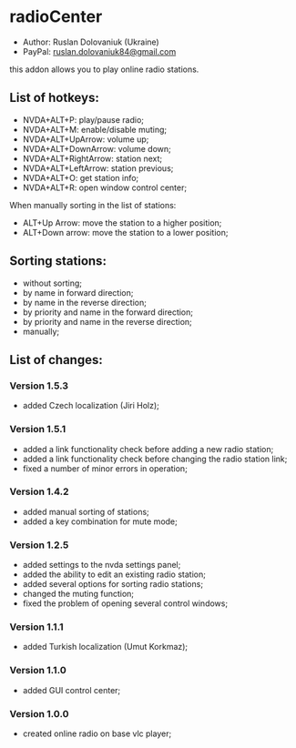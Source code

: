 # radioCenter

* Author: Ruslan Dolovaniuk (Ukraine)
* PayPal: ruslan.dolovaniuk84@gmail.com

this addon allows you to play online radio stations.


## List of hotkeys:
* NVDA+ALT+P: play/pause radio;
* NVDA+ALT+M: enable/disable muting;
* NVDA+ALT+UpArrow: volume up;
* NVDA+ALT+DownArrow: volume down;
* NVDA+ALT+RightArrow: station next;
* NVDA+ALT+LeftArrow: station previous;
* NVDA+ALT+O: get station info;
* NVDA+ALT+R: open window control center;

When manually sorting in the list of stations:
* ALT+Up Arrow: move the station to a higher position;
* ALT+Down arrow: move the station to a lower position;

## Sorting stations:
* without sorting;
* by name in forward direction;
* by name in the reverse direction;
* by priority and name in the forward direction;
* by priority and name in the reverse direction;
* manually;

## List of changes:
### Version 1.5.3
* added Czech localization (Jiri Holz);

### Version 1.5.1
* added a link functionality check before adding a new radio station;
* added a link functionality check before changing the radio station link;
* fixed a number of minor errors in operation;

### Version 1.4.2
* added manual sorting of stations;
* added a key combination for mute mode;

### Version 1.2.5
* added settings to the nvda settings panel;
* added the ability to edit an existing radio station;
* added several options for sorting radio stations;
* changed the muting function;
* fixed the problem of opening several control windows;

### Version 1.1.1
* added Turkish localization (Umut Korkmaz);

### Version 1.1.0
* added GUI control center;

### Version 1.0.0
* created online radio on base vlc player;
